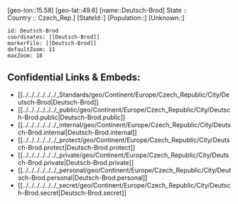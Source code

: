 ﻿---
location: [49.6,15.58] 
mapzoom: [7,12] 
mapmarker: city 
type: City
tags:
- geo/City


SpocWebEntityId: 29767
isDeleted: false
confidential: public

---
[geo-lon::15.58] 
[geo-lat::49.6] 
[name::Deutsch-Brod] 
State ::  
Country :: Czech_Rep.] 
[StateId::] 
[Population::] 
[Unknown::] 


```leaflet
id: Deutsch-Brod
coordinates: [[Deutsch-Brod]] 
markerFile: [[Deutsch-Brod]] 
defaultZoom: 11 
maxZoom: 18
```


## Confidential Links & Embeds: 
- [[../../../../../../_Standards/geo/Continent/Europe/Czech_Republic/City/Deutsch-Brod|Deutsch-Brod]] 
- [[../../../../../../_public/geo/Continent/Europe/Czech_Republic/City/Deutsch-Brod.public|Deutsch-Brod.public]] 
- [[../../../../../../_internal/geo/Continent/Europe/Czech_Republic/City/Deutsch-Brod.internal|Deutsch-Brod.internal]] 
- [[../../../../../../_protect/geo/Continent/Europe/Czech_Republic/City/Deutsch-Brod.protect|Deutsch-Brod.protect]] 
- [[../../../../../../_private/geo/Continent/Europe/Czech_Republic/City/Deutsch-Brod.private|Deutsch-Brod.private]] 
- [[../../../../../../_personal/geo/Continent/Europe/Czech_Republic/City/Deutsch-Brod.personal|Deutsch-Brod.personal]] 
- [[../../../../../../_secret/geo/Continent/Europe/Czech_Republic/City/Deutsch-Brod.secret|Deutsch-Brod.secret]] 
